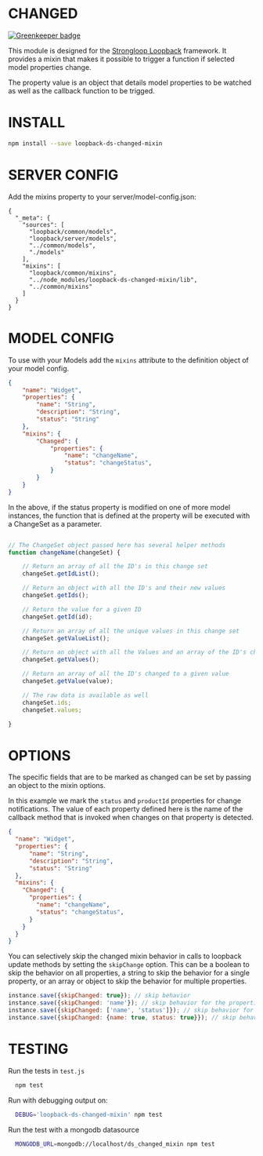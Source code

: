 CHANGED
=============

[![Greenkeeper badge](https://badges.greenkeeper.io/fullcube/loopback-ds-changed-mixin.svg)](https://greenkeeper.io/)

This module is designed for the [Strongloop Loopback](https://github.com/strongloop/loopback) framework.
It provides a mixin that makes it possible to trigger a function if selected
model properties change.

The property value is an object that details model properties to be
watched as well as the callback function to be trigged.

INSTALL
=============

```bash
npm install --save loopback-ds-changed-mixin
```

SERVER CONFIG
=============
Add the mixins property to your server/model-config.json:

```
{
  "_meta": {
    "sources": [
      "loopback/common/models",
      "loopback/server/models",
      "../common/models",
      "./models"
    ],
    "mixins": [
      "loopback/common/mixins",
      "../node_modules/loopback-ds-changed-mixin/lib",
      "../common/mixins"
    ]
  }
}
```

MODEL CONFIG
=============

To use with your Models add the `mixins` attribute to the definition object of
your model config.

```json
{
    "name": "Widget",
    "properties": {
        "name": "String",
        "description": "String",
        "status": "String"
    },
    "mixins": {
        "Changed": {
            "properties": {
                "name": "changeName",
                "status": "changeStatus",
            }
        }
    }
}
```

In the above, if the status property is modified on one of more model instances, the function that is defined at the
property will be executed with a ChangeSet as a parameter.


```javascript

// The ChangeSet object passed here has several helper methods    
function changeName(changeSet) {

    // Return an array of all the ID's in this change set
    changeSet.getIdList();

    // Return an object with all the ID's and their new values
    changeSet.getIds();

    // Return the value for a given ID
    changeSet.getId(id);

    // Return an array of all the unique values in this change set
    changeSet.getValueList();

    // Return an object with all the Values and an array of the ID's changed to this value
    changeSet.getValues();

    // Return an array of all the ID's changed to a given value
    changeSet.getValue(value);

    // The raw data is available as well
    changeSet.ids;
    changeSet.values;

}

```


OPTIONS
=============

The specific fields that are to be marked as changed can be set by passing an
object to the mixin options.

In this example we mark the `status` and `productId` properties for change notifications. The value of each property
defined here is the name of the callback method that is invoked when changes on that property is detected.

```json
{
  "name": "Widget",
  "properties": {
      "name": "String",
      "description": "String",
      "status": "String"
  },
  "mixins": {
    "Changed": {
      "properties": {
        "name": "changeName",
        "status": "changeStatus",
      }
    }
  }
}
```

You can selectively skip the changed mixin behavior in calls to loopback update methods by setting the
`skipChange` option. This can be a boolean to skip the behavior on all properties, a string to skip the behavior
for a single property, or an array or object to skip the behavior for multiple properties.

```javascript
instance.save({skipChanged: true}); // skip behavior
instance.save({skipChanged: 'name'}); // skip behavior for the properties.
instance.save({skipChanged: ['name', 'status']}); // skip behavior for name and status properties.
instance.save({skipChanged: {name: true, status: true}}); // skip behavior for name and status properties.
```


TESTING
=============

Run the tests in `test.js`

```bash
  npm test
```

Run with debugging output on:

```bash
  DEBUG='loopback-ds-changed-mixin' npm test
```

Run the test with a mongodb datasource
```bash
  MONGODB_URL=mongodb://localhost/ds_changed_mixin npm test
```
